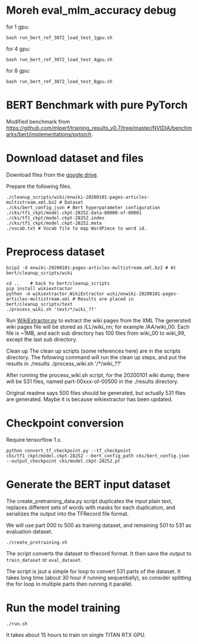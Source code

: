 Moreh eval_mlm_accuracy debug
=================================================================================
for 1 gpu:
```
bash run_bert_ref_3072_load_test_1gpu.sh
```
for 4 gpu:
```
bash run_bert_ref_3072_load_test_4gpu.sh
```
for 8 gpu:
```
bash run_bert_ref_3072_load_test_8gpu.sh
```




BERT Benchmark with pure PyTorch
=================================================================================

Modified benchmark from https://github.com/mlperf/training_results_v0.7/tree/master/NVIDIA/benchmarks/bert/implementations/pytorch.

# Download dataset and files

Download files from the [google drive](https://drive.google.com/drive/folders/1oQF4diVHNPCclykwdvQJw8n_VIWwV0PT).

Prepare the following files.

```shell
./cleanup_scripts/wiki/enwiki-20200101-pages-articles-multistream.xml.bz2 # Dataset
./cks/bert_config.json # Bert hyperparameter configuration
./cks/tf1_ckpt/model.ckpt-28252.data-00000-of-00001
./cks/tf1_ckpt/model.ckpt-28252.index
./cks/tf1_ckpt/model.ckpt-28252.meta
./vocab.txt # Vocab file to map WordPiece to word id.
```

# Preprocess dataset

```shell
bzip2 -d enwiki-20200101-pages-articles-multistream.xml.bz2 # At bert/cleanup_scripts/wiki

cd ..    # back to bert/cleanup_scripts 
pip install wikiextractor
python -m wikiextractor.WikiExtractor wiki/enwiki-20200101-pages-articles-multistream.xml # Results are placed in bert/cleanup_scripts/text
./process_wiki.sh 'text/*/wiki_??'
```

Run [WikiExtractor.py](https://github.com/attardi/wikiextractor) to extract the wiki pages from the XML
The generated wiki pages file will be stored as <data dir>/LL/wiki_nn; for example <data dir>/AA/wiki_00. Each file is ~1MB, and each sub directory has 100 files from wiki_00 to wiki_99, except the last sub directory.

Clean up
The clean up scripts (some references here) are in the scripts directory.
The following command will run the clean up steps, and put the results in ./results
./process_wiki.sh '<data dir>/*/wiki_??'

After running the process_wiki.sh script, for the 20200101 wiki dump, there will be 531 files, named part-00xxx-of-00500 in the ./results directory.

Original readme says 500 files should be generated, but actually 531 files are generated. Maybe it is because wikiextractor has been updated.

# Checkpoint conversion

Require tensorflow 1.x.

```
python convert_tf_checkpoint.py --tf_checkpoint cks/tf1_ckpt/model.ckpt-28252 --bert_config_path cks/bert_config.json --output_checkpoint cks/model.ckpt-28252.pt
```

# Generate the BERT input dataset

The create_pretraining_data.py script duplicates the input plain text, replaces different sets of words with masks for each duplication, and serializes the output into the TFRecord file format. 

We will use part 000 to 500 as training dataset, and remaining 501 to 531 as evaluation dataset.

```
./create_pretraining.sh
```

The script converts the dataset to tfrecord format. It then save the output to `train_dataset` or `eval_dataset`. 

The script is jsut a simple for loop to convert 531 parts of the dataset. It takes long time (about 30 hour if running sequentially), so consider splitting the for loop in multiple parts then running it parallel.

# Run the model training

```
./run.sh
```

It takes about 15 hours to train on single TITAN RTX GPU.